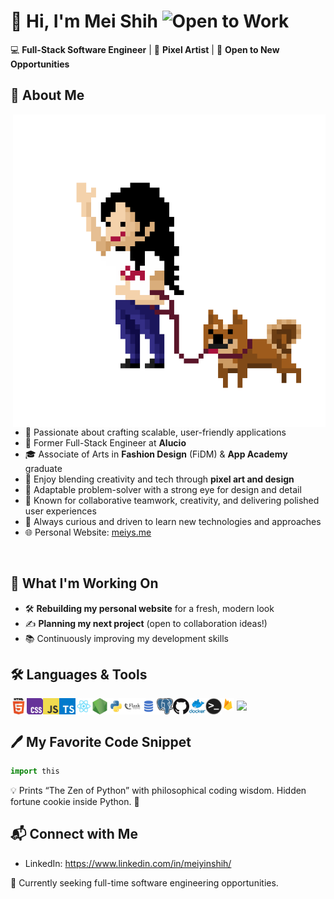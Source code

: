 # 👋 Hi, I'm Mei Shih ![Open to Work](https://img.shields.io/badge/Open%20to%20Work-💼-brightgreen)
💻 **Full-Stack Software Engineer** | 🎨 **Pixel Artist** | 💼 **Open to New Opportunities**
  
## 📖 About Me  
<img hight="400" width="500" alt="GIF" align="right" src="/images/Pixel_Mei_Motion.gif">

<br/>

- 🌟 Passionate about crafting scalable, user-friendly applications  
- 💼 Former Full-Stack Engineer at **Alucio**  
- 🎓 Associate of Arts in **Fashion Design** (FiDM) & **App Academy** graduate  
- 🎨 Enjoy blending creativity and tech through **pixel art and design**
- 🌱 Adaptable problem-solver with a strong eye for design and detail
- 🤝 Known for collaborative teamwork, creativity, and delivering polished user experiences
- 🚀 Always curious and driven to learn new technologies and approaches
- 🌐 Personal Website: [meiys.me](https://meiys.me)  
<br/>

## 🚀 What I'm Working On  
- 🛠 **Rebuilding my personal website** for a fresh, modern look  
- ✍️ **Planning my next project** (open to collaboration ideas!)  
- 📚 Continuously improving my development skills  


## 🛠️ Languages & Tools  
<img align="left" width="26" src="https://raw.githubusercontent.com/github/explore/80688e429a7d4ef2fca1e82350fe8e3517d3494d/topics/html/html.png" />
<img align="left" width="26" src="https://raw.githubusercontent.com/github/explore/80688e429a7d4ef2fca1e82350fe8e3517d3494d/topics/css/css.png" />
<img align="left" width="26" src="https://raw.githubusercontent.com/github/explore/80688e429a7d4ef2fca1e82350fe8e3517d3494d/topics/javascript/javascript.png" />
<img align="left" width="26" src="https://raw.githubusercontent.com/github/explore/80688e429a7d4ef2fca1e82350fe8e3517d3494d/topics/typescript/typescript.png" />
<img align="left" width="26" src="https://raw.githubusercontent.com/github/explore/80688e429a7d4ef2fca1e82350fe8e3517d3494d/topics/react/react.png" />
<img align="left" width="26" src="https://raw.githubusercontent.com/github/explore/80688e429a7d4ef2fca1e82350fe8e3517d3494d/topics/nodejs/nodejs.png" />
<img align="left" width="26" src="https://raw.githubusercontent.com/github/explore/80688e429a7d4ef2fca1e82350fe8e3517d3494d/topics/python/python.png" />
<img align="left" width="26" src="https://raw.githubusercontent.com/github/explore/80688e429a7d4ef2fca1e82350fe8e3517d3494d/topics/flask/flask.png" />
<img align="left" width="26" src="https://raw.githubusercontent.com/github/explore/80688e429a7d4ef2fca1e82350fe8e3517d3494d/topics/sql/sql.png" />
<img align="left" width="26" src="https://raw.githubusercontent.com/github/explore/80688e429a7d4ef2fca1e82350fe8e3517d3494d/topics/postgresql/postgresql.png" />
<img align="left" width="26" src="https://raw.githubusercontent.com/github/explore/78df643247d429f6cc873026c0622819ad797942/topics/github/github.png" />
<img align="left" width="26" src="https://raw.githubusercontent.com/github/explore/80688e429a7d4ef2fca1e82350fe8e3517d3494d/topics/docker/docker.png" />
<img align="left" width="26" src="https://raw.githubusercontent.com/github/explore/80688e429a7d4ef2fca1e82350fe8e3517d3494d/topics/terminal/terminal.png" />
<img height="20" src="https://raw.githubusercontent.com/github/explore/80688e429a7d4ef2fca1e82350fe8e3517d3494d/topics/firebase/firebase.png" />
<img height="20" src="https://cdn.iconscout.com/icon/free/png-512/aws-1869025-1583149.png" />

<br clear="left"/>


## 🖊️ My Favorite Code Snippet
```python
import this
```
💡 Prints “The Zen of Python” with philosophical coding wisdom. Hidden fortune cookie inside Python. 🥠


## 📬 Connect with Me
- LinkedIn: https://www.linkedin.com/in/meiyinshih/

🚩 Currently seeking full-time software engineering opportunities.
